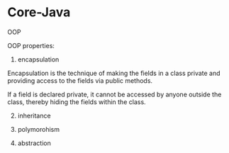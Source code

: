 # Core-Java

OOP

OOP properties: 

1. encapsulation

Encapsulation is the technique of making the fields in a class private and providing access to the fields via public methods. 

If a field is declared private, it cannot be accessed by anyone outside the class, thereby hiding the fields within the class. 

2. inheritance

3. polymorohism

4. abstraction 


